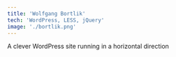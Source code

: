 ```yaml
---
title: 'Wolfgang Bortlik'
tech: 'WordPress, LESS, jQuery'
image: './bortlik.png'
---
```


A clever WordPress site running in a horizontal direction
